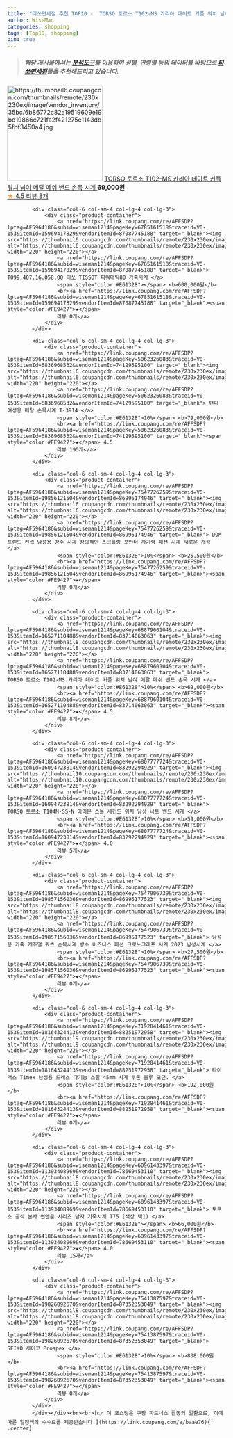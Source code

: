 ```yaml
---
title: "티쏘면세점 추천 TOP10 -  TORSO 토르소 T102-MS 카리아 데이트 커플 워치 남여 메탈 메쉬 밴드 손목 시계 "
author: WiseMan
categories: shopping
tags: [Top10, shopping]
pin: true
---
```


> ##### 해당 게시물에서는 [**분석도구**](https://itemscout.io/)를 이용하여 **성별**, **연령별** 등의 데이터를 바탕으로 [**티쏘면세점**](https://link.coupang.com/a/baae76)들을 추천해드리고 있습니다.
<div class="container"><div class="row">
            <div class="col-6 col-sm-4 col-lg-4 col-lg-3">
                <div class="product-container">
                    <a href="https://link.coupang.com/re/AFFSDP?lptag=AF5964186&subid=wiseman1214&pageKey=6887960104&traceid=V0-153&itemId=16527110490&vendorItemId=83714063086" target="_blank"><img src="https://thumbnail6.coupangcdn.com/thumbnails/remote/230x230ex/image/vendor_inventory/35bc/6b86772c82a19519609e19bd19866c721fa2f421275e1143db5fbf3450a4.jpg" alt="https://thumbnail6.coupangcdn.com/thumbnails/remote/230x230ex/image/vendor_inventory/35bc/6b86772c82a19519609e19bd19866c721fa2f421275e1143db5fbf3450a4.jpg" width="220" height="220"></a>
                    <a href="https://link.coupang.com/re/AFFSDP?lptag=AF5964186&subid=wiseman1214&pageKey=6887960104&traceid=V0-153&itemId=16527110490&vendorItemId=83714063086" target="_blank"> TORSO 토르소 T102-MS 카리아 데이트 커플 워치 남여 메탈 메쉬 밴드 손목 시계 </a>
                    <span style="color:#E61328"></span> <b>69,000원</b>
                    <br><a href="https://link.coupang.com/re/AFFSDP?lptag=AF5964186&subid=wiseman1214&pageKey=6887960104&traceid=V0-153&itemId=16527110490&vendorItemId=83714063086" target="_blank"><span style="color:#FE9427">★</span> 4.5
                    리뷰 8개</a>
                </div>
            </div>
            
            <div class="col-6 col-sm-4 col-lg-4 col-lg-3">
                <div class="product-container">
                    <a href="https://link.coupang.com/re/AFFSDP?lptag=AF5964186&subid=wiseman1214&pageKey=6785161518&traceid=V0-153&itemId=15969417829&vendorItemId=87087745188" target="_blank"><img src="https://thumbnail6.coupangcdn.com/thumbnails/remote/230x230ex/image/vendor_inventory/f955/71186692395819b670ae4eb5bfbac56698ee007a4b0a6aa95a1e45670d6a.jpg" alt="https://thumbnail6.coupangcdn.com/thumbnails/remote/230x230ex/image/vendor_inventory/f955/71186692395819b670ae4eb5bfbac56698ee007a4b0a6aa95a1e45670d6a.jpg" width="220" height="220"></a>
                    <a href="https://link.coupang.com/re/AFFSDP?lptag=AF5964186&subid=wiseman1214&pageKey=6785161518&traceid=V0-153&itemId=15969417829&vendorItemId=87087745188" target="_blank"> T099.407.16.058.00 티쏘 TISSOT 파워매틱80 가죽시계 </a>
                    <span style="color:#E61328"></span> <b>600,000원</b>
                    <br><a href="https://link.coupang.com/re/AFFSDP?lptag=AF5964186&subid=wiseman1214&pageKey=6785161518&traceid=V0-153&itemId=15969417829&vendorItemId=87087745188" target="_blank"><span style="color:#FE9427">★</span> 
                    리뷰 0개</a>
                </div>
            </div>
            
            <div class="col-6 col-sm-4 col-lg-4 col-lg-3">
                <div class="product-container">
                    <a href="https://link.coupang.com/re/AFFSDP?lptag=AF5964186&subid=wiseman1214&pageKey=5062326083&traceid=V0-153&itemId=6836968532&vendorItemId=74129595100" target="_blank"><img src="https://thumbnail6.coupangcdn.com/thumbnails/remote/230x230ex/image/vendor_inventory/a48b/a2657bd5e3ee0b28dc422bef314d69053de6d949a899e5ae6441f973a52a.jpg" alt="https://thumbnail6.coupangcdn.com/thumbnails/remote/230x230ex/image/vendor_inventory/a48b/a2657bd5e3ee0b28dc422bef314d69053de6d949a899e5ae6441f973a52a.jpg" width="220" height="220"></a>
                    <a href="https://link.coupang.com/re/AFFSDP?lptag=AF5964186&subid=wiseman1214&pageKey=5062326083&traceid=V0-153&itemId=6836968532&vendorItemId=74129595100" target="_blank"> 탠디 여성용 메탈 손목시계 T-3914 </a>
                    <span style="color:#E61328">10%</span> <b>79,000원</b>
                    <br><a href="https://link.coupang.com/re/AFFSDP?lptag=AF5964186&subid=wiseman1214&pageKey=5062326083&traceid=V0-153&itemId=6836968532&vendorItemId=74129595100" target="_blank"><span style="color:#FE9427">★</span> 4.5
                    리뷰 195개</a>
                </div>
            </div>
            
            <div class="col-6 col-sm-4 col-lg-4 col-lg-3">
                <div class="product-container">
                    <a href="https://link.coupang.com/re/AFFSDP?lptag=AF5964186&subid=wiseman1214&pageKey=7547726259&traceid=V0-153&itemId=19856121504&vendorItemId=86995174946" target="_blank"><img src="https://thumbnail6.coupangcdn.com/thumbnails/remote/230x230ex/image/vendor_inventory/4c87/f7dfd1e64c305cb2af51cb441da65a25670bcaf789153a233e6899a5b948.jpeg" alt="https://thumbnail6.coupangcdn.com/thumbnails/remote/230x230ex/image/vendor_inventory/4c87/f7dfd1e64c305cb2af51cb441da65a25670bcaf789153a233e6899a5b948.jpeg" width="220" height="220"></a>
                    <a href="https://link.coupang.com/re/AFFSDP?lptag=AF5964186&subid=wiseman1214&pageKey=7547726259&traceid=V0-153&itemId=19856121504&vendorItemId=86995174946" target="_blank"> DOM 트렌드 컨셉 남성용 방수 시계 창의적인 스크롤링 포인터 자기력 패션 시계 새로운 개성 </a>
                    <span style="color:#E61328">10%</span> <b>25,500원</b>
                    <br><a href="https://link.coupang.com/re/AFFSDP?lptag=AF5964186&subid=wiseman1214&pageKey=7547726259&traceid=V0-153&itemId=19856121504&vendorItemId=86995174946" target="_blank"><span style="color:#FE9427">★</span> 
                    리뷰 0개</a>
                </div>
            </div>
            
            <div class="col-6 col-sm-4 col-lg-4 col-lg-3">
                <div class="product-container">
                    <a href="https://link.coupang.com/re/AFFSDP?lptag=AF5964186&subid=wiseman1214&pageKey=6887960104&traceid=V0-153&itemId=16527110488&vendorItemId=83714063063" target="_blank"><img src="https://thumbnail8.coupangcdn.com/thumbnails/remote/230x230ex/image/vendor_inventory/d367/47e220560a28bcb109eb73384c9f161ac87c1f027c55de111a82fbf8b339.jpg" alt="https://thumbnail8.coupangcdn.com/thumbnails/remote/230x230ex/image/vendor_inventory/d367/47e220560a28bcb109eb73384c9f161ac87c1f027c55de111a82fbf8b339.jpg" width="220" height="220"></a>
                    <a href="https://link.coupang.com/re/AFFSDP?lptag=AF5964186&subid=wiseman1214&pageKey=6887960104&traceid=V0-153&itemId=16527110488&vendorItemId=83714063063" target="_blank"> TORSO 토르소 T102-MS 카리아 데이트 커플 워치 남여 메탈 메쉬 밴드 손목 시계 </a>
                    <span style="color:#E61328">10%</span> <b>69,000원</b>
                    <br><a href="https://link.coupang.com/re/AFFSDP?lptag=AF5964186&subid=wiseman1214&pageKey=6887960104&traceid=V0-153&itemId=16527110488&vendorItemId=83714063063" target="_blank"><span style="color:#FE9427">★</span> 4.5
                    리뷰 8개</a>
                </div>
            </div>
            
            <div class="col-6 col-sm-4 col-lg-4 col-lg-3">
                <div class="product-container">
                    <a href="https://link.coupang.com/re/AFFSDP?lptag=AF5964186&subid=wiseman1214&pageKey=6807777724&traceid=V0-153&itemId=16094723814&vendorItemId=83292294929" target="_blank"><img src="https://thumbnail10.coupangcdn.com/thumbnails/remote/230x230ex/image/vendor_inventory/ba09/40a822123f7e8f998a934aa2aed174779fbd5740341f9c6c4b1f0295892b.jpg" alt="https://thumbnail10.coupangcdn.com/thumbnails/remote/230x230ex/image/vendor_inventory/ba09/40a822123f7e8f998a934aa2aed174779fbd5740341f9c6c4b1f0295892b.jpg" width="220" height="220"></a>
                    <a href="https://link.coupang.com/re/AFFSDP?lptag=AF5964186&subid=wiseman1214&pageKey=6807777724&traceid=V0-153&itemId=16094723814&vendorItemId=83292294929" target="_blank"> TORSO 토르소 T104M-SS-N 아리온 스몰 세컨드 워치 남성 나토 밴드 시계 </a>
                    <span style="color:#E61328">10%</span> <b>59,000원</b>
                    <br><a href="https://link.coupang.com/re/AFFSDP?lptag=AF5964186&subid=wiseman1214&pageKey=6807777724&traceid=V0-153&itemId=16094723814&vendorItemId=83292294929" target="_blank"><span style="color:#FE9427">★</span> 4.0
                    리뷰 5개</a>
                </div>
            </div>
            
            <div class="col-6 col-sm-4 col-lg-4 col-lg-3">
                <div class="product-container">
                    <a href="https://link.coupang.com/re/AFFSDP?lptag=AF5964186&subid=wiseman1214&pageKey=7547906739&traceid=V0-153&itemId=19857156036&vendorItemId=86995177523" target="_blank"><img src="https://thumbnail8.coupangcdn.com/thumbnails/remote/230x230ex/image/vendor_inventory/e890/fcc6c2edbb284adb3cc0c3f65b5e2d52e1a1b1a88748afce63d0bb5f02d6.jpeg" alt="https://thumbnail8.coupangcdn.com/thumbnails/remote/230x230ex/image/vendor_inventory/e890/fcc6c2edbb284adb3cc0c3f65b5e2d52e1a1b1a88748afce63d0bb5f02d6.jpeg" width="220" height="220"></a>
                    <a href="https://link.coupang.com/re/AFFSDP?lptag=AF5964186&subid=wiseman1214&pageKey=7547906739&traceid=V0-153&itemId=19857156036&vendorItemId=86995177523" target="_blank"> 남성용 가죽 캐주얼 쿼츠 손목시계 방수 비즈니스 패션 크로노그래프 시계 2023 남성시계 </a>
                    <span style="color:#E61328">10%</span> <b>27,500원</b>
                    <br><a href="https://link.coupang.com/re/AFFSDP?lptag=AF5964186&subid=wiseman1214&pageKey=7547906739&traceid=V0-153&itemId=19857156036&vendorItemId=86995177523" target="_blank"><span style="color:#FE9427">★</span> 
                    리뷰 0개</a>
                </div>
            </div>
            
            <div class="col-6 col-sm-4 col-lg-4 col-lg-3">
                <div class="product-container">
                    <a href="https://link.coupang.com/re/AFFSDP?lptag=AF5964186&subid=wiseman1214&pageKey=7192841461&traceid=V0-153&itemId=18164324413&vendorItemId=88251972958" target="_blank"><img src="https://thumbnail9.coupangcdn.com/thumbnails/remote/230x230ex/image/vendor_inventory/bc28/f28a600959adcc344f269ed61c944f8ed8fe3950690e05cc0c679a8b21fa.jpg" alt="https://thumbnail9.coupangcdn.com/thumbnails/remote/230x230ex/image/vendor_inventory/bc28/f28a600959adcc344f269ed61c944f8ed8fe3950690e05cc0c679a8b21fa.jpg" width="220" height="220"></a>
                    <a href="https://link.coupang.com/re/AFFSDP?lptag=AF5964186&subid=wiseman1214&pageKey=7192841461&traceid=V0-153&itemId=18164324413&vendorItemId=88251972958" target="_blank"> 타이맥스 Timex 남성용 드레스 다기능 스틸 45mm 시계 투톤 블루 모던. </a>
                    <span style="color:#E61328">10%</span> <b>192,000원</b>
                    <br><a href="https://link.coupang.com/re/AFFSDP?lptag=AF5964186&subid=wiseman1214&pageKey=7192841461&traceid=V0-153&itemId=18164324413&vendorItemId=88251972958" target="_blank"><span style="color:#FE9427">★</span> 
                    리뷰 0개</a>
                </div>
            </div>
            
            <div class="col-6 col-sm-4 col-lg-4 col-lg-3">
                <div class="product-container">
                    <a href="https://link.coupang.com/re/AFFSDP?lptag=AF5964186&subid=wiseman1214&pageKey=6096143397&traceid=V0-153&itemId=11393408969&vendorItemId=78669453110" target="_blank"><img src="https://thumbnail8.coupangcdn.com/thumbnails/remote/230x230ex/image/vendor_inventory/c1df/ef052a658772fd2c08afa9e6d302cba3b7e2c860241004166af36baf433a.jpg" alt="https://thumbnail8.coupangcdn.com/thumbnails/remote/230x230ex/image/vendor_inventory/c1df/ef052a658772fd2c08afa9e6d302cba3b7e2c860241004166af36baf433a.jpg" width="220" height="220"></a>
                    <a href="https://link.coupang.com/re/AFFSDP?lptag=AF5964186&subid=wiseman1214&pageKey=6096143397&traceid=V0-153&itemId=11393408969&vendorItemId=78669453110" target="_blank"> 토르소 공식 본사 썬앤문 시리즈 남자 가죽시계 T75 (색상 택1) </a>
                    <span style="color:#E61328"></span> <b>66,000원</b>
                    <br><a href="https://link.coupang.com/re/AFFSDP?lptag=AF5964186&subid=wiseman1214&pageKey=6096143397&traceid=V0-153&itemId=11393408969&vendorItemId=78669453110" target="_blank"><span style="color:#FE9427">★</span> 4.0
                    리뷰 15개</a>
                </div>
            </div>
            
            <div class="col-6 col-sm-4 col-lg-4 col-lg-3">
                <div class="product-container">
                    <a href="https://link.coupang.com/re/AFFSDP?lptag=AF5964186&subid=wiseman1214&pageKey=7541387597&traceid=V0-153&itemId=19826092670&vendorItemId=87352353049" target="_blank"><img src="https://thumbnail8.coupangcdn.com/thumbnails/remote/230x230ex/image/vendor_inventory/f187/97b8fda871a12e94b9c0252efbf2627313f7501394438e666e3bfc682a4a.jpg" alt="https://thumbnail8.coupangcdn.com/thumbnails/remote/230x230ex/image/vendor_inventory/f187/97b8fda871a12e94b9c0252efbf2627313f7501394438e666e3bfc682a4a.jpg" width="220" height="220"></a>
                    <a href="https://link.coupang.com/re/AFFSDP?lptag=AF5964186&subid=wiseman1214&pageKey=7541387597&traceid=V0-153&itemId=19826092670&vendorItemId=87352353049" target="_blank"> SEIKO 세이코 Prospex </a>
                    <span style="color:#E61328">10%</span> <b>838,000원</b>
                    <br><a href="https://link.coupang.com/re/AFFSDP?lptag=AF5964186&subid=wiseman1214&pageKey=7541387597&traceid=V0-153&itemId=19826092670&vendorItemId=87352353049" target="_blank"><span style="color:#FE9427">★</span> 
                    리뷰 0개</a>
                </div>
            </div>
            </div></div><br><br>[👉 이 포스팅은 쿠팡 파트너스 활동의 일환으로, 이에 따른 일정액의 수수료를 제공받습니다.](https://link.coupang.com/a/baae76){: .center}